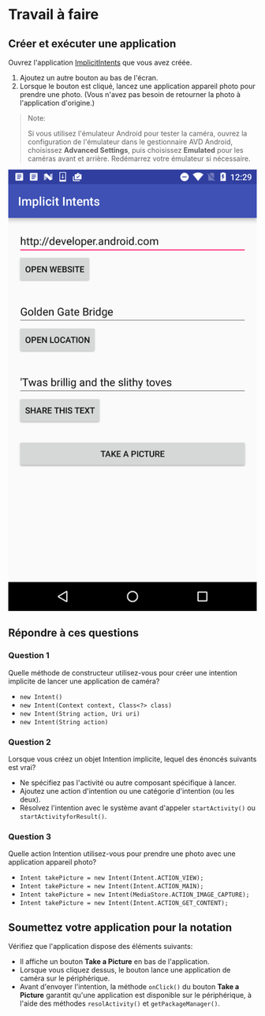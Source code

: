 # Travail à faire

## Créer et exécuter une application

Ouvrez l'application [ImplicitIntents](https://github.com/khammami/android-fundamentals-apps-v2/tree/master/ImplicitIntents) que vous avez créée.

1. Ajoutez un autre bouton au bas de l'écran.
2. Lorsque le bouton est cliqué, lancez une application appareil photo pour prendre une photo. (Vous n'avez pas besoin de retourner la photo à l'application d'origine.)

> Note:
>
> Si vous utilisez l'émulateur Android pour tester la caméra, ouvrez la configuration de l'émulateur dans le gestionnaire AVD Android, choisissez **Advanced Settings**, puis choisissez **Emulated** pour les caméras avant et arrière. Redémarrez votre émulateur si nécessaire.

![screenshot](./images/screenshot.png)

## Répondre à ces questions

### **Question 1**

Quelle méthode de constructeur utilisez-vous pour créer une intention implicite de lancer une application de caméra?

* `new Intent()`
* `new Intent(Context context, Class<?> class)`
* `new Intent(String action, Uri uri)`
* `new Intent(String action)`

### **Question 2**

Lorsque vous créez un objet Intention implicite, lequel des énoncés suivants est vrai?

* Ne spécifiez pas l'activité ou autre composant spécifique à lancer.
* Ajoutez une action d'intention ou une catégorie d'intention (ou les deux).
* Résolvez l'intention avec le système avant d'appeler `startActivity()` ou `startActivityforResult()`.

### **Question 3**

Quelle action Intention utilisez-vous pour prendre une photo avec une application appareil photo?

* `Intent takePicture = new Intent(Intent.ACTION_VIEW);`
* `Intent takePicture = new Intent(Intent.ACTION_MAIN);`
* `Intent takePicture = new Intent(MediaStore.ACTION_IMAGE_CAPTURE);`
* `Intent takePicture = new Intent(Intent.ACTION_GET_CONTENT);`

## Soumettez votre application pour la notation

Vérifiez que l'application dispose des éléments suivants:

* Il affiche un bouton **Take a Picture** en bas de l'application.
* Lorsque vous cliquez dessus, le bouton lance une application de caméra sur le périphérique.
* Avant d'envoyer l'intention, la méthode `onClick()` du bouton **Take a Picture** garantit qu'une application est disponible sur le périphérique, à l'aide des méthodes `resolActivity()` et `getPackageManager()`.
